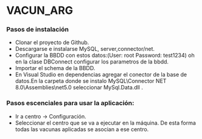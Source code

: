 # VACUN_ARG
### Pasos de instalación
- Clonar el proyecto de Github.
- Descargarse e instalarse MySQL, server,connector/net.
- Configurar la BBDD con estos datos:(User: root Password: test1234) oh en la clase DBConnect configurar los parametros de la bbdd.
- Importar el schema de la BBDD.
- En Visual Studio en dependencias agregar el conector de la base de datos.En la carpeta donde se instalo MySQL\Connector NET 8.0\Assemblies\net5.0 seleccionar MySql.Data.dll .

### Pasos escenciales para usar la aplicación:
- Ir a centro -> Configuración.
- Seleccionar el centro que se va a ejecutar en la máquina. De esta forma todas las vacunas aplicadas se asocian a ese centro.
